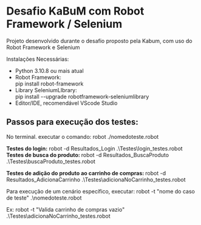 <b> <h1> Desafio KaBuM com Robot Framework / Selenium</b> </h1> 

Projeto desenvolvido durante o desafio proposto pela Kabum, com uso do Robot Framework e Selenium

Instalações Necessárias:

- Python 3.10.8 ou mais atual
- Robot Framework: <br>
  pip install robot-framework <br>
- Library SeleniumLIbrary:<br>
  pip install --upgrade robotframework-seleniumlibrary <br>
- Editor/IDE, recomendável VScode Studio

<b> <h2> Passos para execução dos testes: </b> </h2>

No terminal. executar o comando: robot ./nomedoteste.robot

<b> Testes do login:</b> robot -d Resultados_Login .\Testes\login_testes.robot
<br>
<b> Testes de busca do produto: </b> robot -d Resultados_BuscaProduto .\Testes\buscaProduto_testes.robot  

<b> Testes de adição do produto ao carrinho de compras: </b> robot -d Resultados_AdicionaCarrinho .\Testes\adicionaNoCarrinho_testes.robot

Para execução de um cenário específico, executar: 
robot -t "nome do caso de teste" .\nomedoteste.robot

Ex: robot -t "Valida carrinho de compras vazio" .\Testes\adicionaNoCarrinho_testes.robot
